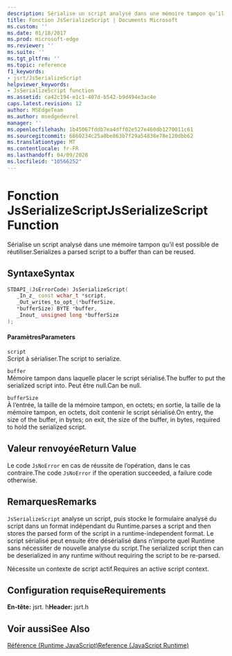 ```yaml
---
description: Sérialise un script analysé dans une mémoire tampon qu’il est possible de réutiliser.
title: Fonction JsSerializeScript | Documents Microsoft
ms.custom: ''
ms.date: 01/18/2017
ms.prod: microsoft-edge
ms.reviewer: ''
ms.suite: ''
ms.tgt_pltfrm: ''
ms.topic: reference
f1_keywords:
- jsrt/JsSerializeScript
helpviewer_keywords:
- JsSerializeScript function
ms.assetid: ca42c194-e1c1-407d-b542-b9d494e3ac4e
caps.latest.revision: 12
author: MSEdgeTeam
ms.author: msedgedevrel
manager: ''
ms.openlocfilehash: 1b45067fddb7ea4dff02e527e460db1270011c61
ms.sourcegitcommit: 6860234c25a8be863b7f29a54838e78e120dbb62
ms.translationtype: MT
ms.contentlocale: fr-FR
ms.lasthandoff: 04/09/2020
ms.locfileid: "10566252"
---
```

# <span data-ttu-id="a9a09-103">Fonction JsSerializeScript</span><span class="sxs-lookup"><span data-stu-id="a9a09-103">JsSerializeScript Function</span></span>
<span data-ttu-id="a9a09-104">Sérialise un script analysé dans une mémoire tampon qu’il est possible de réutiliser.</span><span class="sxs-lookup"><span data-stu-id="a9a09-104">Serializes a parsed script to a buffer than can be reused.</span></span>  
  
## <span data-ttu-id="a9a09-105">Syntaxe</span><span class="sxs-lookup"><span data-stu-id="a9a09-105">Syntax</span></span>  
  
```cpp  
STDAPI_(JsErrorCode) JsSerializeScript(  
   _In_z_ const wchar_t *script,  
   _Out_writes_to_opt_(*bufferSize,  
   *bufferSize) BYTE *buffer,  
   _Inout_ unsigned long *bufferSize  
);  
```  
  
#### <span data-ttu-id="a9a09-106">Paramètres</span><span class="sxs-lookup"><span data-stu-id="a9a09-106">Parameters</span></span>  
 `script`  
 <span data-ttu-id="a9a09-107">Script à sérialiser.</span><span class="sxs-lookup"><span data-stu-id="a9a09-107">The script to serialize.</span></span>  
  
 `buffer`  
 <span data-ttu-id="a9a09-108">Mémoire tampon dans laquelle placer le script sérialisé.</span><span class="sxs-lookup"><span data-stu-id="a9a09-108">The buffer to put the serialized script into.</span></span> <span data-ttu-id="a9a09-109">Peut être null.</span><span class="sxs-lookup"><span data-stu-id="a9a09-109">Can be null.</span></span>  
  
 `bufferSize`  
 <span data-ttu-id="a9a09-110">À l’entrée, la taille de la mémoire tampon, en octets; en sortie, la taille de la mémoire tampon, en octets, doit contenir le script sérialisé.</span><span class="sxs-lookup"><span data-stu-id="a9a09-110">On entry, the size of the buffer, in bytes; on exit, the size of the buffer, in bytes, required to hold the serialized script.</span></span>  
  
## <span data-ttu-id="a9a09-111">Valeur renvoyée</span><span class="sxs-lookup"><span data-stu-id="a9a09-111">Return Value</span></span>  
 <span data-ttu-id="a9a09-112">Le code `JsNoError` en cas de réussite de l’opération, dans le cas contraire.</span><span class="sxs-lookup"><span data-stu-id="a9a09-112">The code `JsNoError` if the operation succeeded, a failure code otherwise.</span></span>  
  
## <span data-ttu-id="a9a09-113">Remarques</span><span class="sxs-lookup"><span data-stu-id="a9a09-113">Remarks</span></span>  
 `JsSerializeScript` <span data-ttu-id="a9a09-114">analyse un script, puis stocke le formulaire analysé du script dans un format indépendant du Runtime.</span><span class="sxs-lookup"><span data-stu-id="a9a09-114">parses a script and then stores the parsed form of the script in a runtime-independent format.</span></span> <span data-ttu-id="a9a09-115">Le script sérialisé peut ensuite être désérialisé dans n’importe quel Runtime sans nécessiter de nouvelle analyse du script.</span><span class="sxs-lookup"><span data-stu-id="a9a09-115">The serialized script then can be deserialized in any runtime without requiring the script to be re-parsed.</span></span>  
  
 <span data-ttu-id="a9a09-116">Nécessite un contexte de script actif.</span><span class="sxs-lookup"><span data-stu-id="a9a09-116">Requires an active script context.</span></span>  
  
## <span data-ttu-id="a9a09-117">Configuration requise</span><span class="sxs-lookup"><span data-stu-id="a9a09-117">Requirements</span></span>  
 <span data-ttu-id="a9a09-118">**En-tête:** jsrt. h</span><span class="sxs-lookup"><span data-stu-id="a9a09-118">**Header:** jsrt.h</span></span>  
  
## <span data-ttu-id="a9a09-119">Voir aussi</span><span class="sxs-lookup"><span data-stu-id="a9a09-119">See Also</span></span>  
 [<span data-ttu-id="a9a09-120">Référence (Runtime JavaScript)</span><span class="sxs-lookup"><span data-stu-id="a9a09-120">Reference (JavaScript Runtime)</span></span>](../chakra-hosting/reference-javascript-runtime.md)